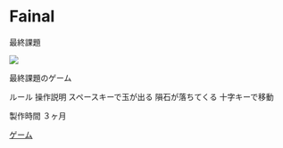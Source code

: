 # Fainal
最終課題


<img src="./jp.png">

最終課題のゲーム

ルール
操作説明
スペースキーで玉が出る
隕石が落ちてくる
十字キーで移動

製作時間
３ヶ月

[ゲーム](.kadai/index.html)
